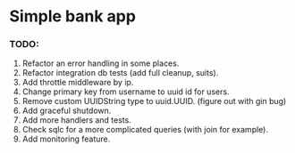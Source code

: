 # Simple bank app
### TODO:
1. Refactor an error handling in some places.
2. Refactor integration db tests (add full cleanup, suits).
3. Add throttle middleware by ip.
4. Change primary key from username to uuid id for users.
5. Remove custom UUIDString type to uuid.UUID. (figure out with gin bug)
6. Add graceful shutdown.
7. Add more handlers and tests.
8. Check sqlc for a more complicated queries (with join for example).
9. Add monitoring feature.
